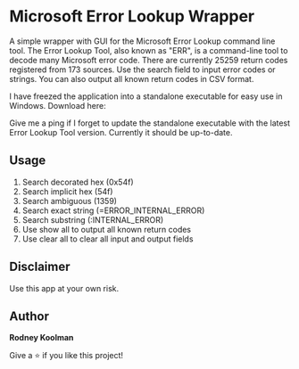 # Microsoft Error Lookup Wrapper

A simple wrapper with GUI for the Microsoft Error Lookup command line tool. The Error Lookup Tool, also known as "ERR", is a command-line tool to decode many Microsoft error code.
There are currently 25259 return codes registered from 173 sources. Use the search field to input error codes or strings. You can also output all known return codes in CSV format.

I have freezed the application into a standalone executable for easy use in Windows.
Download here:

Give me a ping if I forget to update the standalone executable with the latest Error Lookup Tool version.
Currently it should be up-to-date.

## Usage

1. Search decorated hex (0x54f)
2. Search implicit hex (54f)
3. Search ambiguous (1359)
4. Search exact string (=ERROR_INTERNAL_ERROR)
5. Search substring (:INTERNAL_ERROR)
6. Use show all to output all known return codes
7. Use clear all to clear all input and output fields

## Disclaimer

Use this app at your own risk.

## Author

**Rodney Koolman**

Give a ⭐️ if you like this project!
